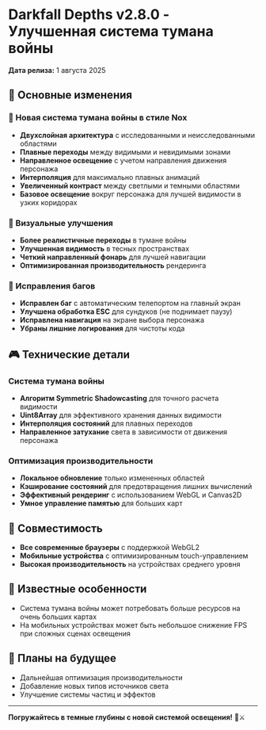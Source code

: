 # Darkfall Depths v2.8.0 - Улучшенная система тумана войны

**Дата релиза:** 1 августа 2025

## 🎯 Основные изменения

### 🔦 Новая система тумана войны в стиле Nox
- **Двухслойная архитектура** с исследованными и неисследованными областями
- **Плавные переходы** между видимыми и невидимыми зонами
- **Направленное освещение** с учетом направления движения персонажа
- **Интерполяция** для максимально плавных анимаций
- **Увеличенный контраст** между светлыми и темными областями
- **Базовое освещение** вокруг персонажа для лучшей видимости в узких коридорах

### 🎨 Визуальные улучшения
- **Более реалистичные переходы** в тумане войны
- **Улучшенная видимость** в тесных пространствах
- **Четкий направленный фонарь** для лучшей навигации
- **Оптимизированная производительность** рендеринга

### 🔧 Исправления багов
- **Исправлен баг** с автоматическим телепортом на главный экран
- **Улучшена обработка ESC** для сундуков (не поднимает паузу)
- **Исправлена навигация** на экране выбора персонажа
- **Убраны лишние логирования** для чистоты кода

## 🎮 Технические детали

### Система тумана войны
- **Алгоритм Symmetric Shadowcasting** для точного расчета видимости
- **Uint8Array** для эффективного хранения данных видимости
- **Интерполяция состояний** для плавных переходов
- **Направленное затухание** света в зависимости от движения персонажа

### Оптимизация производительности
- **Локальное обновление** только измененных областей
- **Кэширование состояний** для предотвращения лишних вычислений
- **Эффективный рендеринг** с использованием WebGL и Canvas2D
- **Умное управление памятью** для больших карт

## 🚀 Совместимость

- **Все современные браузеры** с поддержкой WebGL2
- **Мобильные устройства** с оптимизированным touch-управлением
- **Высокая производительность** на устройствах среднего уровня

## 📝 Известные особенности

- Система тумана войны может потребовать больше ресурсов на очень больших картах
- На мобильных устройствах может быть небольшое снижение FPS при сложных сценах освещения

## 🎯 Планы на будущее

- Дальнейшая оптимизация производительности
- Добавление новых типов источников света
- Улучшение системы частиц и эффектов

---

**Погружайтесь в темные глубины с новой системой освещения!** 🔦⚔️
